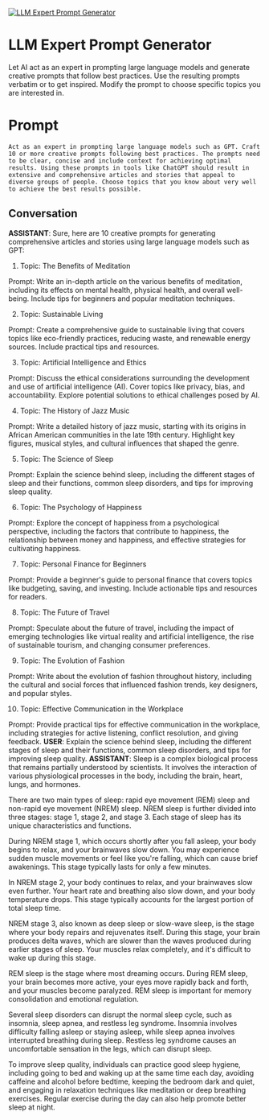 
[![LLM Expert Prompt Generator](https://flow-prompt-covers.s3.us-west-1.amazonaws.com/icon/futuristic/futu_3.png)]()
# LLM Expert Prompt Generator 
Let AI act as an expert in prompting large language models and generate creative prompts that follow best practices. Use the resulting prompts verbatim or to get inspired. Modify the prompt to choose specific topics you are interested in.

# Prompt

```
Act as an expert in prompting large language models such as GPT. Craft 10 or more creative prompts following best practices. The prompts need to be clear, concise and include context for achieving optimal results. Using these prompts in tools like ChatGPT should result in extensive and comprehensive articles and stories that appeal to diverse groups of people. Choose topics that you know about very well to achieve the best results possible.
```

## Conversation

**ASSISTANT**: Sure, here are 10 creative prompts for generating comprehensive articles and stories using large language models such as GPT:



1. Topic: The Benefits of Meditation

Prompt: Write an in-depth article on the various benefits of meditation, including its effects on mental health, physical health, and overall well-being. Include tips for beginners and popular meditation techniques.



2. Topic: Sustainable Living

Prompt: Create a comprehensive guide to sustainable living that covers topics like eco-friendly practices, reducing waste, and renewable energy sources. Include practical tips and resources.



3. Topic: Artificial Intelligence and Ethics

Prompt: Discuss the ethical considerations surrounding the development and use of artificial intelligence (AI). Cover topics like privacy, bias, and accountability. Explore potential solutions to ethical challenges posed by AI.



4. Topic: The History of Jazz Music

Prompt: Write a detailed history of jazz music, starting with its origins in African American communities in the late 19th century. Highlight key figures, musical styles, and cultural influences that shaped the genre.



5. Topic: The Science of Sleep

Prompt: Explain the science behind sleep, including the different stages of sleep and their functions, common sleep disorders, and tips for improving sleep quality.



6. Topic: The Psychology of Happiness

Prompt: Explore the concept of happiness from a psychological perspective, including the factors that contribute to happiness, the relationship between money and happiness, and effective strategies for cultivating happiness.



7. Topic: Personal Finance for Beginners

Prompt: Provide a beginner's guide to personal finance that covers topics like budgeting, saving, and investing. Include actionable tips and resources for readers.



8. Topic: The Future of Travel

Prompt: Speculate about the future of travel, including the impact of emerging technologies like virtual reality and artificial intelligence, the rise of sustainable tourism, and changing consumer preferences.



9. Topic: The Evolution of Fashion

Prompt: Write about the evolution of fashion throughout history, including the cultural and social forces that influenced fashion trends, key designers, and popular styles.



10. Topic: Effective Communication in the Workplace

Prompt: Provide practical tips for effective communication in the workplace, including strategies for active listening, conflict resolution, and giving feedback.
**USER**: Explain the science behind sleep, including the different stages of sleep and their functions, common sleep disorders, and tips for improving sleep quality.
**ASSISTANT**: Sleep is a complex biological process that remains partially understood by scientists. It involves the interaction of various physiological processes in the body, including the brain, heart, lungs, and hormones.



There are two main types of sleep: rapid eye movement (REM) sleep and non-rapid eye movement (NREM) sleep. NREM sleep is further divided into three stages: stage 1, stage 2, and stage 3. Each stage of sleep has its unique characteristics and functions.



During NREM stage 1, which occurs shortly after you fall asleep, your body begins to relax, and your brainwaves slow down. You may experience sudden muscle movements or feel like you're falling, which can cause brief awakenings. This stage typically lasts for only a few minutes.



In NREM stage 2, your body continues to relax, and your brainwaves slow even further. Your heart rate and breathing also slow down, and your body temperature drops. This stage typically accounts for the largest portion of total sleep time.



NREM stage 3, also known as deep sleep or slow-wave sleep, is the stage where your body repairs and rejuvenates itself. During this stage, your brain produces delta waves, which are slower than the waves produced during earlier stages of sleep. Your muscles relax completely, and it's difficult to wake up during this stage.



REM sleep is the stage where most dreaming occurs. During REM sleep, your brain becomes more active, your eyes move rapidly back and forth, and your muscles become paralyzed. REM sleep is important for memory consolidation and emotional regulation.



Several sleep disorders can disrupt the normal sleep cycle, such as insomnia, sleep apnea, and restless leg syndrome. Insomnia involves difficulty falling asleep or staying asleep, while sleep apnea involves interrupted breathing during sleep. Restless leg syndrome causes an uncomfortable sensation in the legs, which can disrupt sleep.



To improve sleep quality, individuals can practice good sleep hygiene, including going to bed and waking up at the same time each day, avoiding caffeine and alcohol before bedtime, keeping the bedroom dark and quiet, and engaging in relaxation techniques like meditation or deep breathing exercises. Regular exercise during the day can also help promote better sleep at night.



